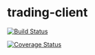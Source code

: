 # trading-client

[![Build Status](https://travis-ci.com/riadmaouchi/trading-client.svg?branch=master)](https://travis-ci.com/riadmaouchi/trading-client)

[![Coverage Status](https://coveralls.io/repos/github/riadmaouchi/trading-client/badge.svg?branch=master)](https://coveralls.io/github/riadmaouchi/trading-client?branch=master)
